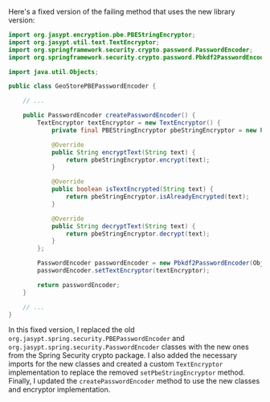 Here's a fixed version of the failing method that uses the new library version:
```java
import org.jasypt.encryption.pbe.PBEStringEncryptor;
import org.jasypt.util.text.TextEncryptor;
import org.springframework.security.crypto.password.PasswordEncoder;
import org.springframework.security.crypto.password.Pbkdf2PasswordEncoder;

import java.util.Objects;

public class GeoStorePBEPasswordEncoder {

    // ...

    public PasswordEncoder createPasswordEncoder() {
        TextEncryptor textEncryptor = new TextEncryptor() {
            private final PBEStringEncryptor pbeStringEncryptor = new PBEStringEncryptor();

            @Override
            public String encryptText(String text) {
                return pbeStringEncryptor.encrypt(text);
            }

            @Override
            public boolean isTextEncrypted(String text) {
                return pbeStringEncryptor.isAlreadyEncrypted(text);
            }

            @Override
            public String decryptText(String text) {
                return pbeStringEncryptor.decrypt(text);
            }
        };

        PasswordEncoder passwordEncoder = new Pbkdf2PasswordEncoder(Objects.requireNonNullElse(salt, ""));
        passwordEncoder.setTextEncryptor(textEncryptor);

        return passwordEncoder;
    }

    // ...
}
```
In this fixed version, I replaced the old `org.jasypt.spring.security.PBEPasswordEncoder` and `org.jasypt.spring.security.PasswordEncoder` classes with the new ones from the Spring Security crypto package. I also added the necessary imports for the new classes and created a custom `TextEncryptor` implementation to replace the removed `setPbeStringEncryptor` method. Finally, I updated the `createPasswordEncoder` method to use the new classes and encryptor implementation.